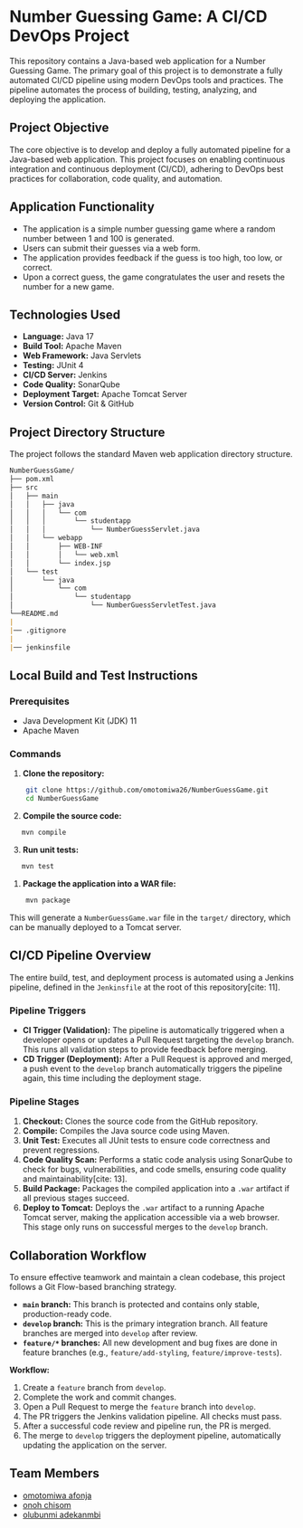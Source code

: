 # Number Guessing Game: A CI/CD DevOps Project

This repository contains a Java-based web application for a Number Guessing Game. The primary goal of this project is to demonstrate a fully automated CI/CD pipeline using modern DevOps tools and practices. The pipeline automates the process of building, testing, analyzing, and deploying the application.

## Project Objective

The core objective is to develop and deploy a fully automated pipeline for a Java-based web application. This project focuses on enabling continuous integration and continuous deployment (CI/CD), adhering to DevOps best practices for collaboration, code quality, and automation.

## Application Functionality

* The application is a simple number guessing game where a random number between 1 and 100 is generated.
* Users can submit their guesses via a web form.
* The application provides feedback if the guess is too high, too low, or correct.
* Upon a correct guess, the game congratulates the user and resets the number for a new game.

## Technologies Used

* **Language:** Java 17
* **Build Tool:** Apache Maven
* **Web Framework:** Java Servlets
* **Testing:** JUnit 4
* **CI/CD Server:** Jenkins
* **Code Quality:** SonarQube
* **Deployment Target:** Apache Tomcat Server
* **Version Control:** Git & GitHub

## Project Directory Structure

The project follows the standard Maven web application directory structure.

```md
NumberGuessGame/
├── pom.xml
├── src
│   ├── main
│   │   ├── java
│   │   │   └── com
│   │   │       └── studentapp
│   │   │           └── NumberGuessServlet.java
│   │   └── webapp
│   │       ├── WEB-INF
│   │       │   └── web.xml
│   │       └── index.jsp
│   └── test
│       └── java
│           └── com
│               └── studentapp
│                   └── NumberGuessServletTest.java
└──README.md
|
|── .gitignore
|
|── jenkinsfile
```

## Local Build and Test Instructions

### Prerequisites

* Java Development Kit (JDK) 11
* Apache Maven

### Commands

1. **Clone the repository:**

```bash
    git clone https://github.com/omotomiwa26/NumberGuessGame.git
    cd NumberGuessGame
```

2. **Compile the source code:**

 ```bash
    mvn compile
```

3. **Run unit tests:**

 ```bash
    mvn test
```

1. **Package the application into a WAR file:**

```bash
    mvn package
```

This will generate a `NumberGuessGame.war` file in the `target/` directory, which can be manually deployed to a Tomcat server.

## CI/CD Pipeline Overview

The entire build, test, and deployment process is automated using a Jenkins pipeline, defined in the `Jenkinsfile` at the root of this repository[cite: 11].

### Pipeline Triggers

* **CI Trigger (Validation):** The pipeline is automatically triggered when a developer opens or updates a Pull Request targeting the `develop` branch. This runs all validation steps to provide feedback before merging.
* **CD Trigger (Deployment):** After a Pull Request is approved and merged, a push event to the `develop` branch automatically triggers the pipeline again, this time including the deployment stage.

### Pipeline Stages

1. **Checkout:** Clones the source code from the GitHub repository.
2. **Compile:** Compiles the Java source code using Maven.
3. **Unit Test:** Executes all JUnit tests to ensure code correctness and prevent regressions.
4. **Code Quality Scan:** Performs a static code analysis using SonarQube to check for bugs, vulnerabilities, and code smells, ensuring code quality and maintainability[cite: 13].
5. **Build Package:** Packages the compiled application into a `.war` artifact if all previous stages succeed.
6. **Deploy to Tomcat:** Deploys the `.war` artifact to a running Apache Tomcat server, making the application accessible via a web browser. This stage only runs on successful merges to the `develop` branch.

## Collaboration Workflow

To ensure effective teamwork and maintain a clean codebase, this project follows a Git Flow-based branching strategy.

* **`main` branch:** This branch is protected and contains only stable, production-ready code.
* **`develop` branch:** This is the primary integration branch. All feature branches are merged into `develop` after review.
* **`feature/*` branches:** All new development and bug fixes are done in feature branches (e.g., `feature/add-styling`, `feature/improve-tests`).

**Workflow:**

1. Create a `feature` branch from `develop`.
2. Complete the work and commit changes.
3. Open a Pull Request to merge the `feature` branch into `develop`.
4. The PR triggers the Jenkins validation pipeline. All checks must pass.
5. After a successful code review and pipeline run, the PR is merged.
6. The merge to `develop` triggers the deployment pipeline, automatically updating the application on the server.

## Team Members

* [omotomiwa afonja](https://github.com/omotomiwa26)
* [onoh chisom](https://github.com/Munachis0)
* [olubunmi adekanmbi](https://github.com/olubunmi-ade)

